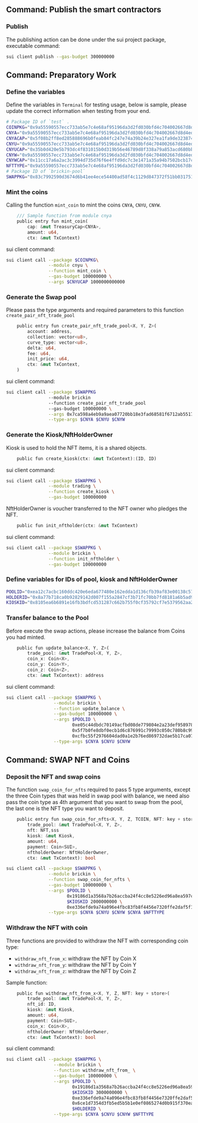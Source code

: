 ## Command: Publish the smart contractors

### Publish

The publishing action can be done under the sui project package, executable command:

```bash
sui client publish --gas-budget 300000000
```

## Command: Preparatory Work

### Define the variables

Define the variables in `Terminal` for testing usage, below is sample, please update the correct information when
testing from your end.

```bash
# Package ID of `test` .
COINPKG="0x9a55590557ecc733ab5e7c4e68af95196da3d2fd030bfd4c704002667d8d4ed5"
CNYA="0x9a55590557ecc733ab5e7c4e68af95196da3d2fd030bfd4c704002667d8d4ed5::cnya::CNYA"
CNYACAP="0x5f08b2ff8ed285888696b0feab84fc247e74a39b24e327ea1fa9de323874c30a"
CNYU="0x9a55590557ecc733ab5e7c4e68af95196da3d2fd030bfd4c704002667d8d4ed5::cnyu::CNYU"
CNYUCAP="0x35b0d420e5b793dc4f831015b0d319b56e46789d8f338a79a853acd680bb8d11"
CNYW="0x9a55590557ecc733ab5e7c4e68af95196da3d2fd030bfd4c704002667d8d4ed5::cnyw::CNYW"
CNYWCAP="0x11cc17a6a2ac3c3994d735d76f6e4ffd9dc7c3e1471a35a94b7502bcb17c6b75"
NFTTYPE="0x9a55590557ecc733ab5e7c4e68af95196da3d2fd030bfd4c704002667d8d4ed5::nft_driver::NFT"
# Package ID of `brickin-pool`
SWAPPKG="0x83c7992590d3674d6b41ee4ece54400ad58f4c1129d847372f51bb031751fadd"
```

### Mint the coins

Calling the function `mint_coin` to mint the coins `CNYA`, `CNYU`, `CNYW`.

```rust
    /// Sample function from module cnya
    public entry fun mint_coin(
        cap: &mut TreasuryCap<CNYA>, 
        amount: u64, 
        ctx: &mut TxContext) 
```
sui client command:

```zsh
sui client call --package $COINPKG\
                --module cnyu \
                --function mint_coin \
                --gas-budget 100000000 \
                --args $CNYUCAP 1000000000000
```

### Generate the Swap pool

Please pass the type arguments and required parameters to this function `create_pair_nft_trade_pool`

```rust
    public entry fun create_pair_nft_trade_pool<X, Y, Z>(
        account: address,
        collection: vector<u8>,
        curve_type: vector<u8>,
        delta: u64,
        fee: u64,
        init_price: u64,
        ctx: &mut TxContext,
    )
```
sui client command:

```zsh
sui client call --package $SWAPPKG 
                --module brickin 
                --function create_pair_nft_trade_pool 
                --gas-budget 100000000 \
                --args 0x7ca598a4eb9a9aea07720bb18e3fad68581f6712ab5517b798cc12c9edcc303f "Collection" "1TO1" 1 100000000 25000000000\
                --type-args $CNYA $CNYU $CNYW
```

### Generate the Kiosk/NftHolderOwner

Kiosk is used to hold the NFT items, it is a shared objects.

```rust
    public fun create_kiosk(ctx: &mut TxContext):(ID, ID)
```
sui client command:
```zsh
sui client call --package $SWAPPKG \
                --module trading \
                --function create_kiosk \
                --gas-budget 100000000
```

NftHolderOwner is voucher transferred to the NFT owner who pledges the NFT.

```rust
    public fun init_nftholder(ctx: &mut TxContext) 
```
sui client command:
```zsh
sui client call --package $SWAPPKG \
                --module brickin \
                --function init_nftholder \
                --gas-budget 100000000 
```

### Define variables for IDs of pool, kiosk and NftHolderOwner

```zsh
POOLID="0xea12c7acbc160ddc420e6eda677480e162edda1d136cfb39af83e00138c57433"
HOLDERID="0x8a77b718ca0b92829142d007f155a2847cf3b71fc70bb7fd8181a6b5ad94ee42"
KIOSKID="0x8105ea6b6891e16fb3bdfcd531287c662b755f0cf35792cf7e5379562aa24262"
```

### Transfer balance to the Pool

Before execute the swap actions, please increase the balance from Coins you had minted.

```rust
    public fun update_balance<X, Y, Z>(
        trade_pool: &mut TradePool<X, Y, Z>,
        coin_x: Coin<X>,
        coin_y: Coin<Y>,
        coin_z: Coin<Z>,
        ctx: &mut TxContext): address
```
sui client command:
```zsh
sui client call --package $SWAPPKG \
                  --module brickin \
                  --function update_balance \
                  --gas-budget 100000000 \
                  --args $POOLID \
                         0xe05c44dbdc70149acfbd08de779804e2a23def958978223f2363ab7d40fcffd1 \
			             0x5f7b0fe8dbf0ecb1d6c876991c79993c050c780b8c99a327c772ae9d6c237e6a \
                         0xcfbc55f2976604dad0a1e2b76ed869732dae5b17ca07c243bef3ae85bd043339 \
                  --type-args $CNYA $CNYU $CNYW
```

## Command: SWAP NFT and Coins

### Deposit the NFT and swap coins

The function `swap_coin_for_nfts` required to pass 5 type arguments, except the three Coin types that was held in swap
pool with balance,
we need also pass the coin type as 4th argument that you want to swap from the pool, the last one is the NFT type you
want to deposit.

```rust
    public entry fun swap_coin_for_nfts<X, Y, Z, TCOIN, NFT: key + store>(
        trade_pool: &mut TradePool<X, Y, Z>,
        nft: NFT,sss
        kiosk: &mut Kiosk,
        amount: u64,
        payment: Coin<SUI>,
        nftholderOwner: NftHolderOwner,
        ctx: &mut TxContext): bool
```

```bash
sui client call --package $SWAPPKG \
                --module brickin \
                --function swap_coin_for_nfts \
                --gas-budget 100000000 \
                --args $POOLID \
                       0x19186d1a3568a7b26accba24f4cc8e5226ed96a8ea597c19dac49c3c866f3334 \
			           $KIOSKID 2000000000 \
                       0xe336efde9a74a096e4fbc83fb8f4456e7320ffe2daf5f19ea8ae96f7dc4aa310 $HOLDERID \
                --type-args $CNYA $CNYU $CNYW $CNYA $NFTTYPE
```

### Withdraw the NFT with coin

Three functions are provided to withdraw the NFT with corresponding coin type:
- `withdraw_nft_from_x`: withdraw the NFT by Coin X
- `withdraw_nft_from_y`: withdraw the NFT by Coin Y
- `withdraw_nft_from_z`: withdraw the NFT by Coin Z

Sample function:

```rust
    public fun withdraw_nft_from_x<X, Y, Z, NFT: key + store>(
        trade_pool: &mut TradePool<X, Y, Z>,
        nft_id: ID,
        kiosk: &mut Kiosk,
        amount: u64,
        payment: Coin<SUI>,
        coin_x: Coin<X>,
        nftholderOwner: NftHolderOwner,
        ctx: &mut TxContext): bool
```

sui client command:

```zsh
sui client call --package $SWAPPKG \
                  --module brickin \
                  --function withdraw_nft_from_ \
                  --gas-budget 100000000 \
                  --args $POOLID \
                         0x19186d1a3568a7b26accba24f4cc8e5226ed96a8ea597c19dac49c3c866f3334 \
			             $KIOSKID 3000000000 \
                         0xe336efde9a74a096e4fbc83fb8f4456e7320ffe2daf5f19ea8ae96f7dc4aa310 \
			             0x6ce1d7354d3fb5ed5b5b1e0ef0865274d0b915f370ea8d6fd1ecb89417a53b06 \
                         $HOLDERID \
                  --type-args $CNYA $CNYU $CNYW $NFTTYPE
```